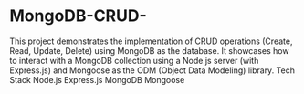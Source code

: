 # MongoDB-CRUD-
This project demonstrates the implementation of CRUD operations (Create, Read, Update, Delete) using MongoDB as the database. It showcases how to interact with a MongoDB collection using a Node.js server (with Express.js) and Mongoose as the ODM (Object Data Modeling) library.   Tech Stack Node.js  Express.js  MongoDB  Mongoose
